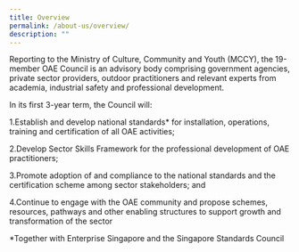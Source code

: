 ```yaml
---
title: Overview
permalink: /about-us/overview/
description: ""
---
```

Reporting to the Ministry of Culture, Community and Youth (MCCY), the 19-member OAE Council is an advisory body comprising government agencies, private sector providers, outdoor practitioners and relevant experts from academia, industrial safety and professional development.

In its first 3-year term, the Council will:

1.Establish and develop national standards\* for installation, operations, training and certification of all OAE activities;

2.Develop Sector Skills Framework for the professional development of OAE practitioners;

3.Promote adoption of and compliance to the national standards and the certification scheme among sector stakeholders; and

4.Continue to engage with the OAE community and propose schemes, resources, pathways and other enabling structures to support growth and transformation of the sector

\*Together with Enterprise Singapore and the Singapore Standards Council